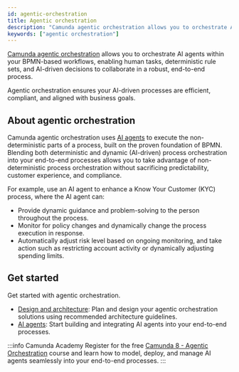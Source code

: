 ```yaml
---
id: agentic-orchestration
title: Agentic orchestration
description: "Camunda agentic orchestration allows you to orchestrate AI agents within your BPMN-based workflows, enabling human tasks, deterministic rule sets, and AI-driven decisions to collaborate in a robust, end-to-end process."
keywords: ["agentic orchestration"]
---
```


[Camunda agentic orchestration](https://camunda.com/agentic-orchestration/) allows you to orchestrate AI agents within your BPMN-based workflows, enabling human tasks, deterministic rule sets, and AI-driven decisions to collaborate in a robust, end-to-end process.

Agentic orchestration ensures your AI-driven processes are efficient, compliant, and aligned with business goals.

## About agentic orchestration

Camunda agentic orchestration uses [AI agents](ai-agents.md) to execute the non-deterministic parts of a process, built on the proven foundation of BPMN. Blending both deterministic and dynamic (AI-driven) process orchestration into your end-to-end processes allows you to take advantage of non-deterministic process orchestration without sacrificing predictability, customer experience, and compliance.

For example, use an AI agent to enhance a Know Your Customer (KYC) process, where the AI agent can:

- Provide dynamic guidance and problem-solving to the person throughout the process.
- Monitor for policy changes and dynamically change the process execution in response.
- Automatically adjust risk level based on ongoing monitoring, and take action such as restricting account activity or dynamically adjusting spending limits.

## Get started

Get started with agentic orchestration.

- [Design and architecture](design-architecture.md): Plan and design your agentic orchestration solutions using recommended architecture guidelines.
- [AI agents](ai-agents.md): Start building and integrating AI agents into your end-to-end processes.

:::info Camunda Academy
Register for the free [Camunda 8 - Agentic Orchestration](https://academy.camunda.com/path/c8-lp-agentic) course and learn how to model, deploy, and manage AI agents seamlessly into your end-to-end processes.
:::
